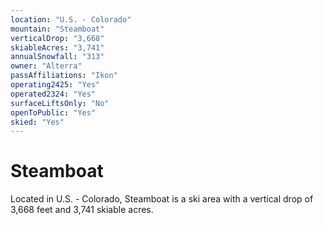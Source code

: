 ```yaml
---
location: "U.S. - Colorado"
mountain: "Steamboat"
verticalDrop: "3,668"
skiableAcres: "3,741"
annualSnowfall: "313"
owner: "Alterra"
passAffiliations: "Ikon"
operating2425: "Yes"
operated2324: "Yes"
surfaceLiftsOnly: "No"
openToPublic: "Yes"
skied: "Yes"
---
```


# Steamboat

Located in U.S. - Colorado, Steamboat is a ski area with a vertical drop of 3,668 feet and 3,741 skiable acres.